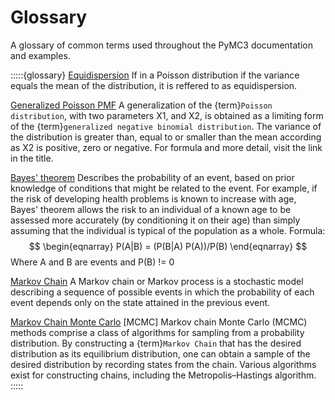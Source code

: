 # Glossary

A glossary of common terms used throughout the PyMC3 documentation and examples.

:::::{glossary}
[Equidispersion](https://www.researchgate.net/publication/321375217_Extended_Poisson_INAR1_processes_with_equidispersion_underdispersion_and_overdispersion)
  If in a Poisson distribution if the variance equals the mean of the distribution, it is reffered to as equidispersion.

[Generalized Poisson PMF](https://www.jstor.org/stable/1267389)
  A generalization of the {term}`Poisson distribution`, with two parameters X1, and X2, is obtained as a limiting form of the {term}`generalized negative binomial distribution`. The variance of the distribution is greater than, equal to or smaller than the mean according as X2 is positive, zero or negative. For formula and more detail, visit the link in the title.

[Bayes' theorem](https://en.wikipedia.org/wiki/Bayes%27_theorem)
  Describes the probability of an event, based on prior knowledge of conditions that might be related to the event. For example, if the risk of developing health problems is known to increase with age, Bayes' theorem allows the risk to an individual of a known age to be assessed more accurately (by conditioning it on their age) than simply assuming that the individual is typical of the population as a whole.
  Formula:
  $$
    \begin{eqnarray}
      P(A|B) = (P(B|A) P(A))/P(B)
    \end{eqnarray}
  $$
  Where A and B are events and P(B) != 0
  

[Markov Chain](https://en.wikipedia.org/wiki/Markov_chain)
  A Markov chain or Markov process is a stochastic model describing a sequence of possible events in which the probability of each event depends only on the state attained in the previous event.

[Markov Chain Monte Carlo](https://en.wikipedia.org/wiki/Markov_chain_Monte_Carlo)
[MCMC]
  Markov chain Monte Carlo (MCMC) methods comprise a class of algorithms for sampling from a probability distribution. By constructing a {term}`Markov Chain` that has the desired distribution as its equilibrium distribution, one can obtain a sample of the desired distribution by recording states from the chain.  Various algorithms exist for constructing chains, including the Metropolis–Hastings algorithm.
:::::